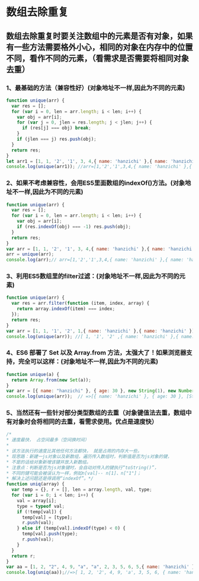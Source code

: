 # 数组去除重复

## 数组去除重复时要关注数组中的元素是否有对象，如果有一些方法需要格外小心，相同的对象在内存中的位置不同，看作不同的元素，（看需求是否需要将相同对象去重）

### 1、最基础的方法（兼容性好）(对象地址不一样,因此为不同的元素)

```js
function unique(arr) {
  var res = [];
  for (var i = 0, len = arr.length; i < len; i++) {
    var obj = arr[i];
    for (var j = 0, jlen = res.length; j < jlen; j++) {
      if (res[j] === obj) break;
    }
    if (jlen === j) res.push(obj);
  }
  return res;
}
let arr1 = [1, 1, '2', '1', 3, 4,{ name: 'hanzichi' },{ name: 'hanzichi' }];
console.log(unique(arr1)); //arr=[1,'2','1',3,4,{ name: 'hanzichi' },{ name: 'hanzichi' }]
```

### 2、如果不考虑兼容性，会用ES5里面数组的indexOf()方法。(对象地址不一样,因此为不同的元素)

```js
function unique(arr) {
  var res = [];
  for (var i = 0, len = arr.length; i < len; i++) {
    var obj = arr[i];
    if (res.indexOf(obj) === -1) res.push(obj);
  }
  return res;
}
var arr = [1, 1, '2', '1', 3, 4,{ name: 'hanzichi' },{ name: 'hanzichi' }]
arr = unique(arr);
console.log(arr);// arr=[1,'2','1',3,4,{ name: 'hanzichi' },{ name: 'hanzichi' }]
```

### 3、利用ES5数组里的filter过滤：(对象地址不一样,因此为不同的元素)

```js
function unique(arr) {
  var res = arr.filter(function (item, index, array) {
    return array.indexOf(item) === index;
  });
  return res;
}
var arr = [1, 1, '1', '2', 1,{ name: 'hanzichi' },{ name: 'hanzichi' }];
console.log(unique(arr)); //[ 1, '1', '2' ,{ name: 'hanzichi' },{ name: 'hanzichi' }]
```

### 4、ES6 部署了 Set 以及 Array.from 方法，太强大了！如果浏览器支持，完全可以这样：(对象地址不一样,因此为不同的元素)

```js
function unique(a) {
  return Array.from(new Set(a));
}
var arr = [{ name: "hanzichi" }, { age: 30 }, new String(1), new Number(1), { name: "hanzichi" }, 1, 2, 1];
console.log(unique(arr));  // =>[{ name: 'hanzichi' }, { age: 30 }, [String: '1'], [Number: 1], { name: 'hanzichi' }, 1, 2]
```

### 5、当然还有一些针对部分类型数组的去重（对象键值法去重，数组中有对象时会将相同的去重，看需求使用。优点是速度快）

```js
/*
* 速度最快， 占空间最多（空间换时间）
*
* 该方法执行的速度比其他任何方法都快， 就是占用的内存大一些。
* 现思路：新建一js对象以及新数组，遍历传入数组时，判断值是否为js对象的键，
* 不是的话给对象新增该键并放入新数组。
* 注意点：判断是否为js对象键时，会自动对传入的键执行“toString()”，
* 不同的键可能会被误认为一样，例如n[val]-- n[1]、n["1"]；
* 解决上述问题还是得调用“indexOf”。*/
function uniq(array) {
  var temp = {}, r = [], len = array.length, val, type;
  for (var i = 0; i < len; i++) {
    val = array[i];
    type = typeof val;
    if (!temp[val]) {
      temp[val] = [type];
      r.push(val);
    } else if (temp[val].indexOf(type) < 0) {
      temp[val].push(type);
      r.push(val);
    }
  }
  return r;
}
var aa = [1, 2, "2", 4, 9, "a", "a", 2, 3, 5, 6, 5,{ name: 'hanzichi' },{ name: 'hanzichi' }];
console.log(uniq(aa));//=>[ 1, 2, '2', 4, 9, 'a', 3, 5, 6, { name: 'hanzichi' } ]
```
